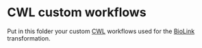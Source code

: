 # CWL custom workflows

Put in this folder your custom [CWL](https://www.commonwl.org/) workflows used for the [BioLink](https://biolink.github.io/biolink-model/) transformation.